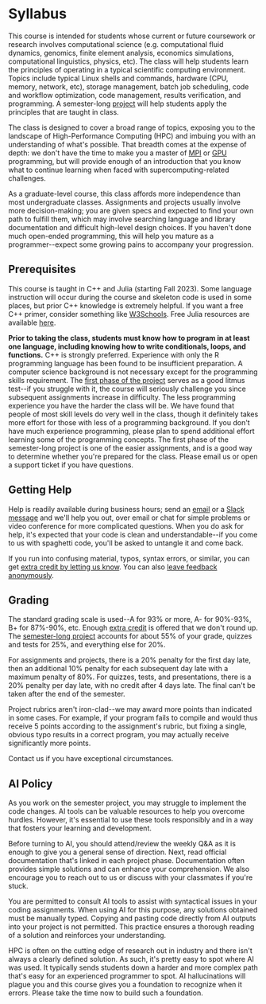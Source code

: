 ---
---

# Syllabus

This course is intended for students whose current or future coursework or research involves computational science (e.g. computational fluid dynamics, genomics, finite element analysis, economics simulations, computational linguistics, physics, etc). The class will help students learn the principles of operating in a typical scientific computing environment. Topics include typical Linux shells and commands, hardware (CPU, memory, network, etc), storage management, batch job scheduling, code and workflow optimization, code management, results verification, and programming. A semester-long [project](project/overview.md) will help students apply the principles that are taught in class.

The class is designed to cover a broad range of topics, exposing you to the landscape of High-Performance Computing (HPC) and imbuing you with an understanding of what's possible. That breadth comes at the expense of depth: we don't have the time to make you a master of [MPI](readings/mpi.md) or [GPU](readings/gpu-programming.md) programming, but will provide enough of an introduction that you know what to continue learning when faced with supercomputing-related challenges.

As a graduate-level course, this class affords more independence than most undergraduate classes. Assignments and projects usually involve more decision-making; you are given specs and expected to find your own path to fulfill them, which may involve searching language and library documentation and difficult high-level design choices. If you haven't done much open-ended programming, this will help you mature as a programmer--expect some growing pains to accompany your progression.



## Prerequisites

This course is taught in C++ and Julia (starting Fall 2023). Some language instruction will occur during the course and skeleton code is used in some places, but prior C++ knowledge is extremely helpful. If you want a free C++ primer, consider something like [W3Schools](https://www.w3schools.com/cpp/cpp_intro.asp). Free Julia resources are available [here](https://julialang.org/learning/).

**Prior to taking the class, students must know how to program in at least one language, including knowing how to write conditionals, loops, and functions.** C++ is strongly preferred. Experience with only the R programming language has been found to be insufficient preparation. A computer science background is not necessary except for the programming skills requirement. The [first phase of the project](project/phase1.md) serves as a good litmus test--if you struggle with it, the course will seriously challenge you since subsequent assignments increase in difficulty. The less programming experience you have the harder the class will be. We have found that people of most skill levels do very well in the class, though it definitely takes more effort for those with less of a programming background. If you don't have much experience programming, please plan to spend additional effort learning some of the programming concepts. The first phase of the semester-long project is one of the easier assignments, and is a good way to determine whether you're prepared for the class. Please email us or open a support ticket if you have questions. 



## Getting Help

Help is readily available during business hours; send an [email](mailto:scicompcourse@byu.edu) or a [Slack message](https://byu-sci-comp.slack.com/) and we'll help you out, over email or chat for simple problems or video conference for more complicated questions. When you do ask for help, it's expected that your code is clean and understandable--if you come to us with spaghetti code, you'll be asked to untangle it and come back.

If you run into confusing material, typos, syntax errors, or similar, you can get [extra credit by letting us know](assignments/extra-credit.md). You can also [leave feedback anonymously](assignments/feedback.md).



## Grading

The standard grading scale is used--A for 93% or more, A- for 90%-93%, B+ for 87%-90%, etc. Enough [extra credit](assignments/extra-credit.md) is offered that we don't round up. The [semester-long project](project/overview.md) accounts for about 55% of your grade, quizzes and tests for 25%, and everything else for 20%.

For assignments and projects, there is a 20% penalty for the first day late, then an additional 10% penalty for each subsequent day late with a maximum penalty of 80%. For quizzes, tests, and presentations, there is a 20% penalty per day late, with no credit after 4 days late. The final can't be taken after the end of the semester.

Project rubrics aren't iron-clad--we may award more points than indicated in some cases. For example, if your program fails to compile and would thus receive 5 points according to the assignment's rubric, but fixing a single, obvious typo results in a correct program, you may actually receive significantly more points.

Contact us if you have exceptional circumstances.


## AI Policy
As you work on the semester project, you may struggle to implement the code changes. AI tools can be valuable resources to help you overcome hurdles. However, it's essential to use these tools responsibly and in a way that fosters your learning and development.

Before turning to AI, you should attend/review the weekly Q&A as it is enough to give you a general sense of direction. Next, read official documentation that's linked in each project phase. Documentation often provides simple solutions and can enhance your comprehension. We also encourage you to reach out to us or discuss with your classmates if you're stuck. 

You are permitted to consult AI tools to assist with syntactical issues in your coding assignments. When using AI for this purpose, any solutions obtained must be manually typed. Copying and pasting code directly from AI outputs into your project is not permitted. This practice ensures a thorough reading of a solution and reinforces your understanding.

HPC is often on the cutting edge of research out in industry and there isn't always a clearly defined solution. As such, it's pretty easy to spot where AI was used. It typically sends students down a harder and more complex path that's easy for an experienced programmer to spot. AI hallucinations will plague you and this course gives you a foundation to recognize when it errors. Please take the time now to build such a foundation.
